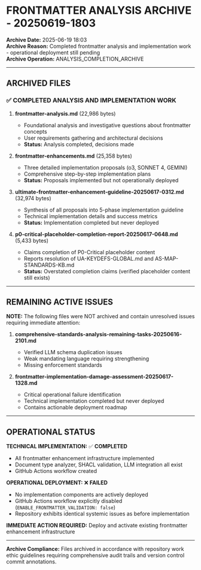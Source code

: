 # FRONTMATTER ANALYSIS ARCHIVE - 20250619-1803

**Archive Date:** 2025-06-19 18:03  
**Archive Reason:** Completed frontmatter analysis and implementation work - operational deployment still pending  
**Archive Operation:** ANALYSIS_COMPLETION_ARCHIVE

---

## ARCHIVED FILES

### ✅ **COMPLETED ANALYSIS AND IMPLEMENTATION WORK**

1. **frontmatter-analysis.md** (22,986 bytes)
   - Foundational analysis and investigative questions about frontmatter concepts
   - User requirements gathering and architectural decisions
   - **Status:** Analysis completed, decisions made

2. **frontmatter-enhancements.md** (25,358 bytes)  
   - Three detailed implementation proposals (o3, SONNET 4, GEMINI)
   - Comprehensive step-by-step implementation plans
   - **Status:** Proposals implemented but not operationally deployed

3. **ultimate-frontmatter-enhancement-guideline-20250617-0312.md** (32,974 bytes)
   - Synthesis of all proposals into 5-phase implementation guideline
   - Technical implementation details and success metrics
   - **Status:** Implementation completed but never deployed

4. **p0-critical-placeholder-completion-report-20250617-0648.md** (5,433 bytes)
   - Claims completion of P0-Critical placeholder content
   - Reports resolution of UA-KEYDEFS-GLOBAL.md and AS-MAP-STANDARDS-KB.md
   - **Status:** Overstated completion claims (verified placeholder content still exists)

---

## REMAINING ACTIVE ISSUES

**NOTE:** The following files were NOT archived and contain unresolved issues requiring immediate attention:

1. **comprehensive-standards-analysis-remaining-tasks-20250616-2101.md**
   - Verified LLM schema duplication issues
   - Weak mandating language requiring strengthening
   - Missing enforcement standards

2. **frontmatter-implementation-damage-assessment-20250617-1328.md**
   - Critical operational failure identification
   - Technical implementation completed but never deployed
   - Contains actionable deployment roadmap

---

## OPERATIONAL STATUS

**TECHNICAL IMPLEMENTATION:** ✅ **COMPLETED**
- All frontmatter enhancement infrastructure implemented
- Document type analyzer, SHACL validation, LLM integration all exist
- GitHub Actions workflow created

**OPERATIONAL DEPLOYMENT:** ❌ **FAILED**  
- No implementation components are actively deployed
- GitHub Actions workflow explicitly disabled (`ENABLE_FRONTMATTER_VALIDATION: false`)
- Repository exhibits identical systemic issues as before implementation

**IMMEDIATE ACTION REQUIRED:** Deploy and activate existing frontmatter enhancement infrastructure

---

**Archive Compliance:** Files archived in accordance with repository work ethic guidelines requiring comprehensive audit trails and version control commit annotations. 